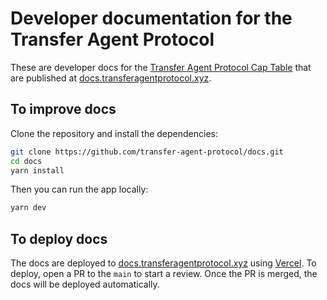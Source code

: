 # Developer documentation for the Transfer Agent Protocol

These are developer docs for the [Transfer Agent Protocol Cap Table](https://github.com/transfer-agent-protocol/tap-cap-table) that are published at [docs.transferagentprotocol.xyz](docs.transferagentprotocol.xyz).

## To improve docs

Clone the repository and install the dependencies:

```bash
git clone https://github.com/transfer-agent-protocol/docs.git
cd docs
yarn install
```

Then you can run the app locally:

```bash
yarn dev
```

## To deploy docs

The docs are deployed to [docs.transferagentprotocol.xyz](docs.transferagentprotocol.xyz) using [Vercel](https://vercel.com/). To deploy, open a PR to the `main` to start a review. Once the PR is merged, the docs will be deployed automatically.
